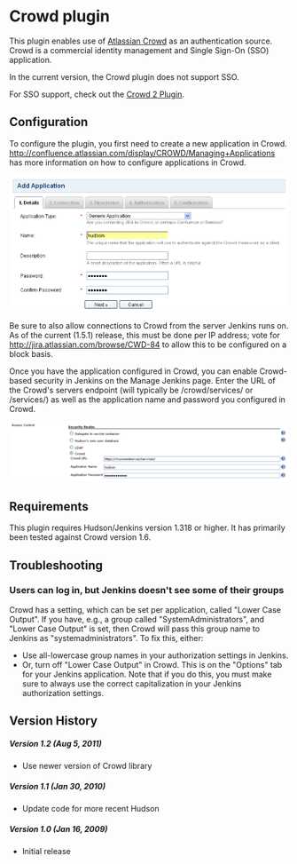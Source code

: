 
# Crowd plugin

This plugin enables use of [Atlassian
Crowd](http://www.atlassian.com/crowd) as an authentication source.
Crowd is a commercial identity management and Single Sign-On (SSO)
application.

In the current version, the Crowd plugin does not support SSO.

For SSO support, check out the [Crowd 2
Plugin](https://wiki.jenkins.io/display/JENKINS/Crowd+2+Plugin).

## Configuration

To configure the plugin, you first need to create a new application in
Crowd.
<http://confluence.atlassian.com/display/CROWD/Managing+Applications>
has more information on how to configure applications in Crowd.

![](docs/images/crowd-hudson-1.png)

Be sure to also allow connections to Crowd from the server Jenkins runs
on. As of the current (1.5.1) release, this must be done per IP address;
vote for <http://jira.atlassian.com/browse/CWD-84> to allow this to be
configured on a block basis.

Once you have the application configured in Crowd, you can enable
Crowd-based security in Jenkins on the Manage Jenkins page. Enter the
URL of the Crowd's servers endpoint (will typically be /crowd/services/
or /services/) as well as the application name and password you
configured in Crowd.

![](docs/images/crowd-hudson-2.png)

## Requirements

This plugin requires Hudson/Jenkins version 1.318 or higher. It has
primarily been tested against Crowd version 1.6.

## Troubleshooting

### Users can log in, but Jenkins doesn't see some of their groups

Crowd has a setting, which can be set per application, called "Lower
Case Output". If you have, e.g., a group called "SystemAdministrators",
and "Lower Case Output" is set, then Crowd will pass this group name to
Jenkins as "systemadministrators". To fix this, either:

-   Use all-lowercase group names in your authorization settings in
    Jenkins.
-   Or, turn off "Lower Case Output" in Crowd. This is on the "Options"
    tab for your Jenkins application. Note that if you do this, you must
    make sure to always use the correct capitalization in your Jenkins
    authorization settings.

## Version History

##### Version 1.2 (Aug 5, 2011)

-   Use newer version of Crowd library

##### Version 1.1 (Jan 30, 2010)

-   Update code for more recent Hudson

##### Version 1.0 (Jan 16, 2009)

-   Initial release
